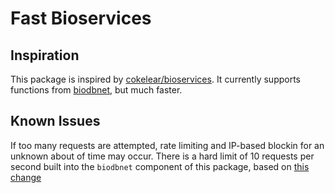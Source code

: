 # Fast Bioservices

## Inspiration
This package is inspired by [cokelear/bioservices](https://github.com/cokelaer/bioservices). It currently supports functions from [biodbnet](https://biodbnet-abcc.ncifcrf.gov/), but much faster.

## Known Issues
If too many requests are attempted, rate limiting and IP-based blockin for an unknown about of time may occur. There is a hard limit of 10 requests per second built into the `biodbnet` component of this package, based on [this change](https://github.com/cokelaer/bioservices/blob/1bdf220f38bdd325234173ae16ab385c9b6d364c/doc/ChangeLog.rst?plain=1#L393-L394)

